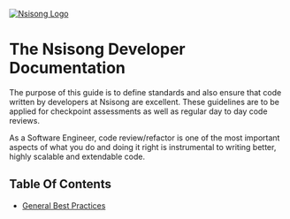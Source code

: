 [![Nsisong Logo](https://avatars.githubusercontent.com/u/98747273?s=400&u=f038a0bc2362e1e70b60ec7f8d6fb5dd065e4257&v=4)](https://avatars.githubusercontent.com/u/98747273?s=400&u=f038a0bc2362e1e70b60ec7f8d6fb5dd065e4257&v=4)
# The Nsisong Developer Documentation

The purpose of this guide is to define standards and also ensure that code written by developers at Nsisong are excellent. These guidelines are to be applied for checkpoint assessments as well as regular day to day code reviews.

As a Software Engineer, code review/refactor is one of the most important aspects of what you do and doing it right is instrumental to writing better, highly scalable and extendable code.


## Table Of Contents

- [General Best Practices](https://github.com/nsisongltd/documentation/blob/main/best-practices.md)
